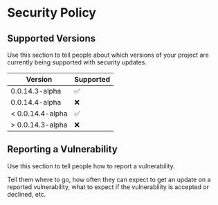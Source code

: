 # Security Policy

## Supported Versions

Use this section to tell people about which versions of your project are
currently being supported with security updates.

| Version | Supported          |
| ------- | ------------------ |
| 0.0.14.3-alpha | :white_check_mark: |
| 0.0.14.4-alpha | :x:                |
| < 0.0.14.4-alpha | :white_check_mark: |
| > 0.0.14.3-alpha | :x:                |

## Reporting a Vulnerability

Use this section to tell people how to report a vulnerability.

Tell them where to go, how often they can expect to get an update on a
reported vulnerability, what to expect if the vulnerability is accepted or
declined, etc.
